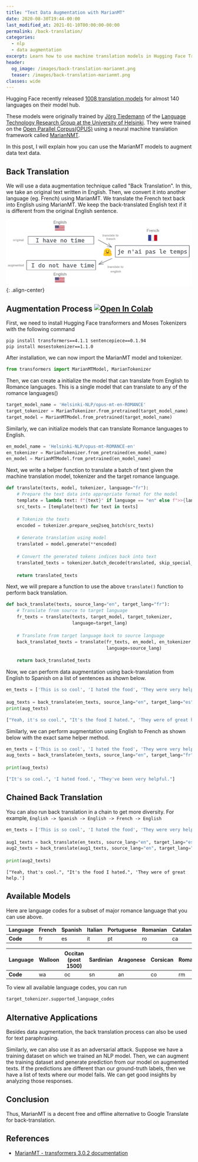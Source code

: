 ```yaml
---
title: "Text Data Augmentation with MarianMT"
date: 2020-08-30T19:44-00:00
last_modified_at: 2021-01-10T00:00:00-00:00
permalink: /back-translation/
categories:
  - nlp
  - data augmentation
excerpt: Learn how to use machine translation models in Hugging Face Transformers for data augmentation
header:
  og_image: /images/back-translation-marianmt.png
  teaser: /images/back-translation-marianmt.png
classes: wide
---
```



Hugging Face recently released [1008 translation models](https://huggingface.co/models?search=Helsinki-NLP%2Fopus-mt) for almost 140 languages on their model hub. 

These models were originally trained by [Jörg Tiedemann](https://researchportal.helsinki.fi/en/persons/j%C3%B6rg-tiedemann) of the [Language Technology Research Group at the University of Helsinki](https://blogs.helsinki.fi/language-technology/). They were trained on the [Open Parallel Corpus(OPUS)](http://opus.nlpl.eu/) using a neural machine translation framework called [MarianNMT](https://marian-nmt.github.io/).

In this post, I will explain how you can use the MarianMT models to augment data text data.    

## Back Translation    
We will use a data augmentation technique called "Back Translation". In this, we take an original text written in English. Then, we convert it into another language (eg. French) using MarianMT. We translate the French text back into English using MarianMT. We keep the back-translated English text if it is different from the original English sentence.

![Backtranslation with MarianMT](/images/back-translation-marianmt.png){: .align-center}


## Augmentation Process [![Open In Colab](https://colab.research.google.com/assets/colab-badge.svg)](https://colab.research.google.com/drive/1J_KpNYj03gecT0p9s6YeDcDJHKgPn1Hh?usp=sharing)

First, we need to install Hugging Face transformers and Moses Tokenizers with the following command
```shell
pip install transformers==4.1.1 sentencepiece==0.1.94
pip install mosestokenizer==1.1.0
```

After installation, we can now import the MarianMT model and tokenizer.
```python
from transformers import MarianMTModel, MarianTokenizer
```

Then, we can create a initialize the model that can translate from English to Romance languages. This is a single model that can translate to any of the romance languages()
```python
target_model_name = 'Helsinki-NLP/opus-mt-en-ROMANCE'
target_tokenizer = MarianTokenizer.from_pretrained(target_model_name)
target_model = MarianMTModel.from_pretrained(target_model_name)
```

Similarly, we can initialize models that can translate Romance languages to English.
```python
en_model_name = 'Helsinki-NLP/opus-mt-ROMANCE-en'
en_tokenizer = MarianTokenizer.from_pretrained(en_model_name)
en_model = MarianMTModel.from_pretrained(en_model_name)
```

Next, we write a helper function to translate a batch of text given the machine translation model, tokenizer and the target romance language.  
```python
def translate(texts, model, tokenizer, language="fr"):
    # Prepare the text data into appropriate format for the model
    template = lambda text: f"{text}" if language == "en" else f">>{language}<< {text}"
    src_texts = [template(text) for text in texts]

    # Tokenize the texts
    encoded = tokenizer.prepare_seq2seq_batch(src_texts)
    
    # Generate translation using model
    translated = model.generate(**encoded)

    # Convert the generated tokens indices back into text
    translated_texts = tokenizer.batch_decode(translated, skip_special_tokens=True)
    
    return translated_texts
```

Next, we will prepare a function to use the above `translate()` function to perform back translation.
```python
def back_translate(texts, source_lang="en", target_lang="fr"):
    # Translate from source to target language
    fr_texts = translate(texts, target_model, target_tokenizer, 
                         language=target_lang)

    # Translate from target language back to source language
    back_translated_texts = translate(fr_texts, en_model, en_tokenizer, 
                                      language=source_lang)
    
    return back_translated_texts
```

Now, we can perform data augmentation using back-translation from English to Spanish on a list of sentences as shown below.
```python
en_texts = ['This is so cool', 'I hated the food', 'They were very helpful']

aug_texts = back_translate(en_texts, source_lang="en", target_lang="es")
print(aug_texts)
```

```python
["Yeah, it's so cool.", "It's the food I hated.", 'They were of great help.']
```

Similarly, we can perform augmentation using English to French as shown below with the exact same helper method.
```python
en_texts = ['This is so cool', 'I hated the food', 'They were very helpful']
aug_texts = back_translate(en_texts, source_lang="en", target_lang="fr")

print(aug_texts)
```

```python
["It's so cool.", 'I hated food.', "They've been very helpful."]
```

## Chained Back Translation  
You can also run back translation in a chain to get more diversity. For example, `English -> Spanish -> English -> French -> English`
```python
en_texts = ['This is so cool', 'I hated the food', 'They were very helpful']

aug1_texts = back_translate(en_texts, source_lang="en", target_lang="es")
aug2_texts = back_translate(aug1_texts, source_lang="en", target_lang="fr")

print(aug2_texts)
```

```
["Yeah, that's cool.", "It's the food I hated.", 'They were of great help.']
```

## Available Models  
Here are language codes for a subset of major romance language that you can use above.  

|Language|French|Spanish|Italian|Portuguese|Romanian|Catalan|Galician|Latin|
|---|---|---|---|---|---|---|---|---|
|**Code**|fr|es|it|pt|ro|ca|gl|la|

|Language|Walloon|Occitan (post 1500)|Sardinian|Aragonese|Corsican|Romansh|
|---|---|---|---|---|---|---|
|**Code**|wa|oc|sn|an|co|rm|

To view all available language codes, you can run
```python
target_tokenizer.supported_language_codes
```

## Alternative Applications
Besides data augmentation, the back translation process can also be used for text paraphrasing. 

Similarly, we can also use it as an adversarial attack. Suppose we have a training dataset on which we trained an NLP model. Then, we can augment the training dataset and generate prediction from our model on augmented texts. If the predictions are different than our ground-truth labels, then we have a list of texts where our model fails. We can get good insights by analyzing those responses.

## Conclusion
Thus, MarianMT is a decent free and offline alternative to Google Translate for back-translation.  

## References
- [MarianMT - transformers 3.0.2 documentation](https://huggingface.co/transformers/master/model_doc/marian.html)
